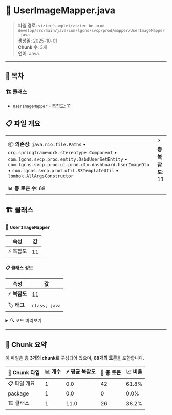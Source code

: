 # 📄 UserImageMapper.java

> **파일 경로**: `vizier(sample)/vizier-be-prod-develop/src/main/java/com/lgcns/svcp/prod/mapper/UserImageMapper.java`  
> **생성일**: 2025-10-01  
> **Chunk 수**: 3개  
> **언어**: Java
---

## 📑 목차

### 🏗️ 클래스
- [`UserImageMapper`](#class-userimagemapper) - 복잡도: 11

## 📋 파일 개요

| | |
|--|--|
| 📦 **의존성**: `java.nio.file.Paths` • `org.springframework.stereotype.Component` • `com.lgcns.svcp.prod.entity.DsbdUserSetEntity` • `com.lgcns.svcp.prod.ui.prod.dto.dashboard.UserImageDto` • `com.lgcns.svcp.prod.util.S3TemplateUtil` • `lombok.AllArgsConstructor` | ⚡ **총 복잡도**: 11 |
| 📊 **총 토큰 수**: 68 |  |



## 🏗️ 클래스

### <a id="class-userimagemapper"></a>🎯 `UserImageMapper`

| 속성 | 값 |
|------|----|
| ⚡ 복잡도 | 11 |



#### 📋 클래스 정보

| 속성 | 값 |
|------|----|
| ⚡ **복잡도** | 11 || 📍 **라인 범위** | 15-15 |
| 🏷️ **태그** | `class, java` |

<details>
<summary>🔍 코드 미리보기</summary>

```java
public class UserImageMapper {
	
	private final S3TemplateUtil s3Template;
	
	public UserImageDto entityToDto(DsbdUserSetEntity entity) {
		UserImageDto result = new UserImageDto();
		result.setDsbdViewUuid(entity.getDsbdViewUuid());
		result.setImageSeq(entity.getSeqNo());
		result.setImagePath(s3Template.getObjectUrl(entity.getAttrVal()));
		result.setImageName(Paths.get(entity.getAttrVal()).getFileName().toString());
		return result;
	}
}...
```

**Chunk 정보**
- 🆔 **ID**: `85e61451826c`
- 📍 **라인**: 15-15
- 📊 **토큰**: 26
- 🏷️ **태그**: `class, java`

</details>

---





## 🧩 Chunk 요약

이 파일은 총 **3개의 chunk**로 구성되어 있으며, **68개의 토큰**을 포함합니다.

| 🧩 Chunk 타입 | 📊 개수 | ⚡ 평균 복잡도 | 📝 총 토큰 | 📈 비율 |
|---------------|--------|-------------|----------|--------|
| 📋 파일 개요 | 1 | 0.0 | 42 | 61.8% |
| package | 1 | 0.0 | 0 | 0.0% |
| 🏗️ 클래스 | 1 | 11.0 | 26 | 38.2% |


